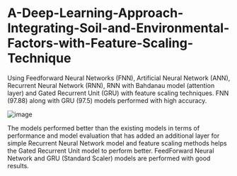 # A-Deep-Learning-Approach-Integrating-Soil-and-Environmental-Factors-with-Feature-Scaling-Technique
Using Feedforward Neural Networks (FNN), Artificial Neural Network (ANN), Recurrent Neural Network (RNN), RNN with Bahdanau model (attention layer) and Gated Recurrent Unit (GRU) with feature scaling techniques. 
FNN (97.88) along with GRU (97.5) models performed with high accuracy.



![image](https://github.com/user-attachments/assets/882e1d09-0ba4-4cce-aadf-946320ee3c36)



The models performed better than the existing models in terms of performance and
model evaluation that has added an additional layer for simple Recurrent Neural Network model and feature scaling methods helps the Gated Recurrent Unit model to perform better. FeedForward Neural Network and GRU (Standard Scaler) models are performed with good results.

